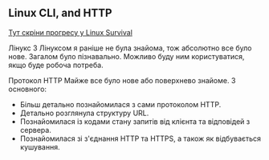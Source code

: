 ## Linux CLI, and HTTP
[Тут скріни прогресу у Linux Survival](./task_linux_cli) 

Лінукс
З Лінуксом я раніше не була знайома, тож абсолютно все було нове. Загалом було пізнавально. Можливо буду ним користуватися, якщо буде робоча потреба.

Протокол HTTP
Майже все було нове або поверхнево знайоме. 
З основного:
- Більш детально познайомилася з сами протоколом HTTP.
- Детально розглянула структуру URL. 
- Познайомилася із кодами стану запитів від клієнта та відповідей з сервера.
- Познайомилася зі з'єднання HTTP та HTTPS, а також як відбувається кушування.